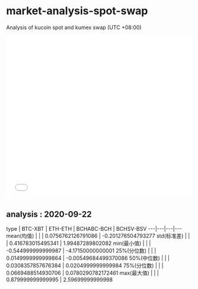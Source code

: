 # market-analysis-spot-swap
Analysis of kucoin spot and kumex swap (UTC +08:00)

<iframe width="100%" height="440" src="./data.html" frameborder="no" border="0" scrolling="no"></iframe>

## analysis : 2020-09-22

type | BTC-XBT | ETH-ETH | BCHABC-BCH | BCHSV-BSV 
---|---|---|---
mean(均值) |  |  | 0.0756762126791086 | -0.201276504793277
std(标准差) |  |  | 0.416783015495341 | 1.99487289802082
min(最小值) |  |  | -0.544999999999987 | -4.17150000000001
25%(分位数) |  |  | 0.0149999999999864 | -0.00549684499370086
50%(中位数) |  |  | 0.0308357857676384 | 0.0204999999999984
75%(分位数) |  |  | 0.0669488514930706 | 0.0780290782172461
max(最大值) |  |  | 0.879999999999995 | 2.59699999999998
